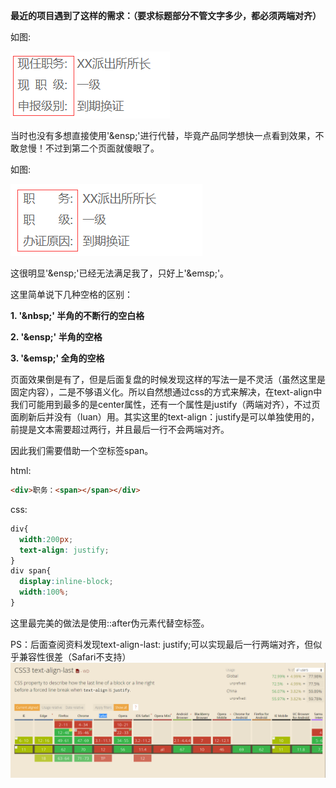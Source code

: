 **最近的项目遇到了这样的需求：（要求标题部分不管文字多少，都必须两端对齐）**

如图:

<img src="../../screenshot/html css/text1.png">

当时也没有多想直接使用'\&ensp;\'进行代替，毕竟产品同学想快一点看到效果，不敢怠慢！不过到第二个页面就傻眼了。

如图:

<img src="../../screenshot/html css/text2.png">

这很明显'\&ensp;\'已经无法满足我了，只好上'\&emsp;\'。

这里简单说下几种空格的区别：

**1. '\&nbsp;\' 半角的不断行的空白格**

**2. '\&ensp;\' 半角的空格**

**3. '\&emsp;\' 全角的空格**

 
页面效果倒是有了，但是后面复盘的时候发现这样的写法一是不灵活（虽然这里是固定内容），二是不够语义化。所以自然想通过css的方式来解决，在text-align中我们可能用到最多的是center属性，还有一个属性是justify（两端对齐），不过页面刷新后并没有（luan）用。其实这里的text-align：justify是可以单独使用的，前提是文本需要超过两行，并且最后一行不会两端对齐。

因此我们需要借助一个空标签span。

html:
```html
<div>职务：<span></span></div>  
```

css:
```css
div{
  width:200px;
  text-align: justify;
}
div span{
  display:inline-block;
  width:100%;
}
```
这里最完美的做法是使用::after伪元素代替空标签。

PS：后面查阅资料发现text-align-last: justify;可以实现最后一行两端对齐，但似乎兼容性很差（Safari不支持）
<img src="../../screenshot/html css/text3.png">

